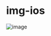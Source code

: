 # img-ios
![image](https://github.com/user-attachments/assets/de0edba6-142b-46d1-88a9-ff0f9648d94c)
